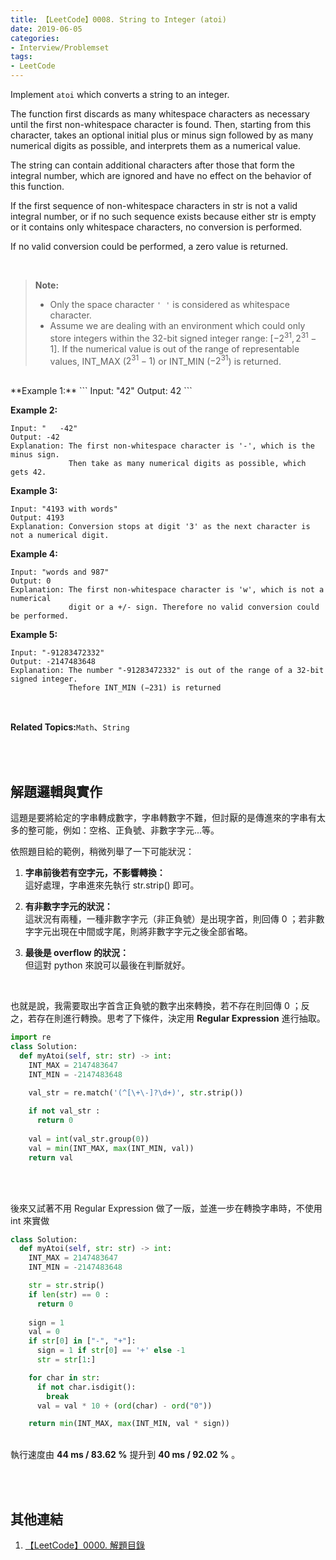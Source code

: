 ```yaml
---
title: 【LeetCode】0008. String to Integer (atoi)
date: 2019-06-05
categories:
- Interview/Problemset
tags:
- LeetCode
--- 
```


Implement  `atoi`  which converts a string to an integer.

The function first discards as many whitespace characters as necessary until the first non-whitespace character is found. Then, starting from this character, takes an optional initial plus or minus sign followed by as many numerical digits as possible, and interprets them as a numerical value.

The string can contain additional characters after those that form the integral number, which are ignored and have no effect on the behavior of this function.

If the first sequence of non-whitespace characters in str is not a valid integral number, or if no such sequence exists because either str is empty or it contains only whitespace characters, no conversion is performed.

If no valid conversion could be performed, a zero value is returned.

<!--more-->
<br>

> **Note:**
> -   Only the space character  `' '`  is considered as whitespace character.
> -   Assume we are dealing with an environment which could only store integers within the 32-bit signed integer range: $[−2^{31}, 2^{31} − 1]$. If the numerical value is out of the range of representable values, INT_MAX ($2^{31} − 1)$ or INT_MIN ($−2^{31}$) is returned.

<br>
**Example 1:**
```
Input: "42"
Output: 42
```

**Example 2:**
```
Input: "   -42"
Output: -42
Explanation: The first non-whitespace character is '-', which is the minus sign.
             Then take as many numerical digits as possible, which gets 42.
```

**Example 3:**
```
Input: "4193 with words"
Output: 4193
Explanation: Conversion stops at digit '3' as the next character is not a numerical digit.
```

**Example 4:**
```
Input: "words and 987"
Output: 0
Explanation: The first non-whitespace character is 'w', which is not a numerical 
             digit or a +/- sign. Therefore no valid conversion could be performed.
```

**Example 5:**
```
Input: "-91283472332"
Output: -2147483648
Explanation: The number "-91283472332" is out of the range of a 32-bit signed integer.
             Thefore INT_MIN (−231) is returned
```

<br>

**Related Topics:**`Math`、`String`

<br><br>

## 解題邏輯與實作
這題是要將給定的字串轉成數字，字串轉數字不難，但討厭的是傳進來的字串有太多的整可能，例如：空格、正負號、非數字字元...等。
<br>

依照題目給的範例，稍微列舉了一下可能狀況：
1. **字串前後若有空字元，不影響轉換：**  
這好處理，字串進來先執行 str.strip() 即可。

2. **有非數字字元的狀況：**  
這狀況有兩種，一種非數字字元（非正負號）是出現字首，則回傳 0 ；若非數字字元出現在中間或字尾，則將非數字字元之後全部省略。

3. **最後是 overflow 的狀況：**  
但這對 python 來說可以最後在判斷就好。

<br>

也就是說，我需要取出字首含正負號的數字出來轉換，若不存在則回傳 0 ；反之，若存在則進行轉換。思考了下條件，決定用 **Regular Expression** 進行抽取。

```python
import re
class Solution:
  def myAtoi(self, str: str) -> int:
    INT_MAX = 2147483647
    INT_MIN = -2147483648

    val_str = re.match('(^[\+\-]?\d+)', str.strip())
    
    if not val_str :
      return 0
          
    val = int(val_str.group(0)) 
    val = min(INT_MAX, max(INT_MIN, val))
    return val
```

<br><br>

後來又試著不用  Regular Expression 做了一版，並進一步在轉換字串時，不使用 int 來實做
```python
class Solution:
  def myAtoi(self, str: str) -> int:
    INT_MAX = 2147483647
    INT_MIN = -2147483648

    str = str.strip()
    if len(str) == 0 :
      return 0 
			
    sign = 1
    val = 0
    if str[0] in ["-", "+"]:
      sign = 1 if str[0] == '+' else -1	
      str = str[1:]

    for char in str:
      if not char.isdigit(): 
        break
      val = val * 10 + (ord(char) - ord("0"))

    return min(INT_MAX, max(INT_MIN, val * sign))
```
<br>執行速度由 **44 ms / 83.62 %** 提升到 **40 ms / 92.02 %** 。


<br><br>

## 其他連結
1. [【LeetCode】0000. 解題目錄](/LeetCode-0000-Contents/)